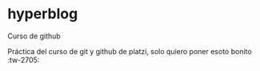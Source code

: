 # hyperblog
Curso de github

Práctica del curso de git y github de platzi, solo quiero poner esoto bonito :tw-2705:
